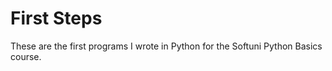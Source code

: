 
# First Steps
These are the first programs I wrote in Python for the Softuni Python Basics course.
